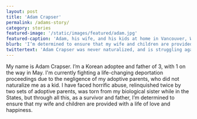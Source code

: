 ```yaml
---
layout: post
title: 'Adam Crapser'
permalink: /adams-story/
category: stories
featured-image: '/static/images/featured/adam.jpg'
featured-caption: 'Adam, his wife, and his kids at home in Vancouver, Washington.'
blurb: 'I’m determined to ensure that my wife and children are provided with a life of love and happiness.'
twittertext: 'Adam Crapser was never naturalized, and is struggling against deportation. %23KeepUsHome'
---
```


My name is Adam Crapser. I’m a Korean adoptee and father of 3, with 1 on the way in May. I'm currently fighting a life-changing deportation proceedings due to the negligence of my adoptive parents, who did not naturalize me as a kid. I have faced horrific abuse, relinquished twice by two sets of adoptive parents, was torn from my biological sister while in the States, but through all this, as a survivor and father, I’m determined to ensure that my wife and children are provided with a life of love and happiness.